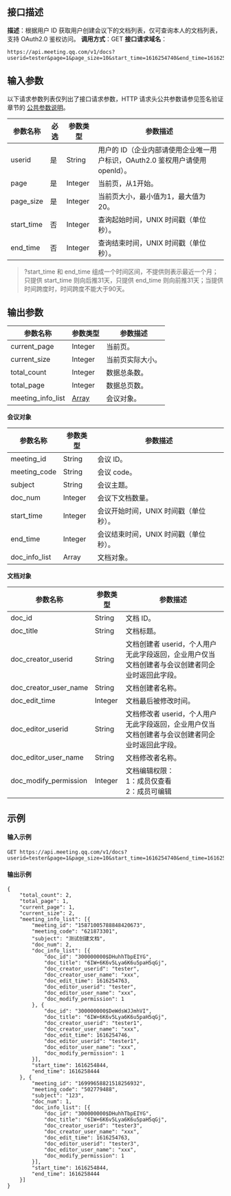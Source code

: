 ## 接口描述
**描述**：根据用户 ID 获取用户创建会议下的文档列表，仅可查询本人的文档列表，支持 OAuth2.0 鉴权访问。
**调用方式**：GET
**接口请求域名**：
```Plaintext
https://api.meeting.qq.com/v1/docs?userid=tester&page=1&page_size=10&start_time=1616254740&end_time=1616256600
```

 
## 输入参数

以下请求参数列表仅列出了接口请求参数，HTTP 请求头公共参数请参见签名验证章节的 [公共参数说明](https://cloud.tencent.com/document/product/1095/42413#.E5.85.AC.E5.85.B1.E5.8F.82.E6.95.B0)。

| 参数名称   | 必选 | 参数类型 | 参数描述                                                     |
| ---------- | ---- | -------- | ------------------------------------------------------------ |
| userid     | 是   | String   | 用户的 ID（企业内部请使用企业唯一用户标识，OAuth2.0 鉴权用户请使用 openId）。 |
| page       | 是   | Integer  | 当前页，从1开始。                                              |
| page_size  | 是   | Integer  | 当前页大小，最小值为1，最大值为20。                            |
| start_time | 否   | Integer  | 查询起始时间，UNIX 时间戳（单位秒）。                          |
| end_time   | 否   | Integer  | 查询结束时间，UNIX 时间戳（单位秒）。                          |
>?start_time 和 end_time 组成一个时间区间，不提供则表示最近一个月；只提供 start_time 则向后推31天，只提供 end_time 则向前推31天；当提供时间跨度时，时间跨度不能大于90天。


## 输出参数

| 参数名称          | 参数类型                                                     | 参数描述       |
| ----------------- | ------------------------------------------------------------ | -------------- |
| current_page      | Integer                                                      | 当前页。         |
| current_size      | Integer                                                      | 当前页实际大小。 |
| total_count       | Integer                                                      | 数据总条数。     |
| total_page        | Integer                                                      | 数据总页数。     |
| meeting_info_list | [Array](https://cloud.tencent.com/document/product/1095/42701#Array) | 会议对象。       |

**会议对象**

| 参数名称      | 参数类型 | 参数描述                              |
| ------------- | -------- | ------------------------------------- |
| meeting_id    | String   | 会议 ID。                             |
| meeting_code  | String   | 会议 code。                           |
| subject       | String   | 会议主题。                            |
| doc_num       | Integer  | 会议下文档数量。                      |
| start_time    | Integer  | 会议开始时间，UNIX 时间戳（单位秒）。 |
| end_time      | Integer  | 会议结束时间，UNIX 时间戳（单位秒）。 |
| doc_info_list | Array    | 文档对象。                            |

**文档对象**

| 参数名称              | 参数类型 | 参数描述                                                     |
| --------------------- | -------- | ------------------------------------------------------------ |
| doc_id                | String   | 文档 ID。                                                    |
| doc_title             | String   | 文档标题。                                                   |
| doc_creator_userid    | String   | 文档创建者 userid，个人用户无此字段返回，企业用户仅当文档创建者与会议创建者同企业时返回此字段。 |
| doc_creator_user_name | String   | 文档创建者名称。                                             |
| doc_edit_time         | Integer  | 文档最后被修改时间。                                         |
| doc_editor_userid     | String   | 文档修改者 userid，个人用户无此字段返回，企业用户仅当文档创建者与会议创建者同企业时返回此字段。 |
| doc_editor_user_name  | String   | 文档修改者名称。                                             |
| doc_modify_permission | Integer  | 文档编辑权限：<br>1：成员仅查看<br/>2：成员可编辑            |

## 示例

#### 输入示例
```plaintext
GET https://api.meeting.qq.com/v1/docs?userid=tester&page=1&page_size=10&start_time=1616254740&end_time=1616256600

```



#### 输出示例
```plaintext
{
	"total_count": 2,
	"total_page": 1,
	"current_page": 1,
	"current_size": 2,
	"meeting_info_list": [{
		"meeting_id": "15871005788848420673",
		"meeting_code": "621873301",
		"subject": "测试创建文档",
		"doc_num": 2,
		"doc_info_list": [{
			"doc_id": "300000000$DHuhhTbpEIYG",
			"doc_title": "6IW+6K6v5Lya6K6u5paH5qGj",
			"doc_creator_userid": "tester",
			"doc_creator_user_name": "xxx",
			"doc_edit_time": 1616254763,
			"doc_editor_userid": "tester",
			"doc_editor_user_name": "xxx",
			"doc_modify_permission": 1
		}, {
			"doc_id": "300000000$DeWdsWJJmhVI",
			"doc_title": "6IW+6K6v5Lya6K6u5paH5qGj",
			"doc_creator_userid": "tester1",
			"doc_creator_user_name": "xxx",
			"doc_edit_time": 1616254746,
			"doc_editor_userid": "tester1",
			"doc_editor_user_name": "xxx",
			"doc_modify_permission": 1
		}],
		"start_time": 1616254844,
		"end_time": 1616258444
	}, {
		"meeting_id": "16999658821518256932",
		"meeting_code": "502779488",
		"subject": "123",
		"doc_num": 1,
		"doc_info_list": [{
			"doc_id": "300000000$DHuhhTbpEIYG",
			"doc_title": "6IW+6K6v5Lya6K6u5paH5qGj",
			"doc_creator_userid": "tester3",
			"doc_creator_user_name": "xxx",
			"doc_edit_time": 1616254763,
			"doc_editor_userid": "tester3",
			"doc_editor_user_name": "xxx",
			"doc_modify_permission": 1
		}],
		"start_time": 1616254844,
		"end_time": 1616258444
	}]
}

```
